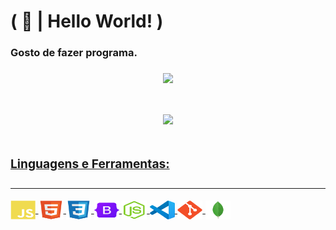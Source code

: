 
 # ( 👋 | Hello World! )

<h3>Gosto de fazer programa.<h3/>

<div align="center">
  <a href="https://github.com/LucwwsH">
  <img height="180em" src="https://github-readme-stats.vercel.app/api?username=LucwsH&show_icons=true&theme=dracula&include_all_commits=true&count_private=true"/>
   
   #
   
  <img height="180em" src="https://github-readme-stats.vercel.app/api/top-langs/?username=LucwsH&layout=compact&hide=shell,nix&theme=dracula"/>
</div>

<div>
<div style="display: inline_block"><br>
  <h3>Linguagens e Ferramentas: <h3/>
  <hr/>
  <img align="center"  height="30" width="40" src="https://raw.githubusercontent.com/devicons/devicon/master/icons/javascript/javascript-plain.svg">
  <img align="center"  height="30" width="40" src="https://raw.githubusercontent.com/devicons/devicon/master/icons/html5/html5-original.svg">
  <img align="center"  height="30" width="40" src="https://raw.githubusercontent.com/devicons/devicon/master/icons/css3/css3-original.svg">
  <img align="center"  height="30" width="40" src="https://github.com/devicons/devicon/blob/master/icons/bootstrap/bootstrap-original.svg">
  <img align="center"  height="30" width="40" src="https://github.com/devicons/devicon/blob/master/icons/nodejs/nodejs-original.svg">
  <img align="center"  height="30" width="40" src="https://github.com/devicons/devicon/blob/master/icons/vscode/vscode-original.svg">
  <img align="center"  height="30" width="40" src="https://github.com/devicons/devicon/blob/master/icons/git/git-original.svg">
<img align="center"  height="30" width="40" src="https://github.com/devicons/devicon/blob/master/icons/mongodb/mongodb-original.svg">
</div>





